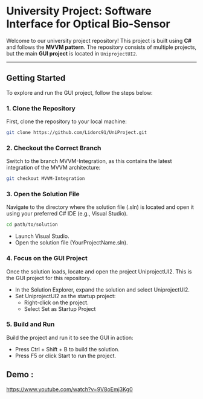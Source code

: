 # University Project: Software Interface for Optical Bio-Sensor

Welcome to our university project repository! This project is built using **C#** and follows the **MVVM pattern**. The repository consists of multiple projects, but the main **GUI project** is located in `UniprojectUI2`.

---

## Getting Started

To explore and run the GUI project, follow the steps below:

### 1. Clone the Repository
First, clone the repository to your local machine:

```bash
git clone https://github.com/Lidorc91/UniProject.git
```

### 2. Checkout the Correct Branch
Switch to the branch MVVM-Integration, as this contains the latest integration of the MVVM architecture:

```bash
git checkout MVVM-Integration
```

### 3. Open the Solution File
Navigate to the directory where the solution file (.sln) is located and open it using your preferred C# IDE (e.g., Visual Studio).

```bash
cd path/to/solution
```
* Launch Visual Studio.
* Open the solution file (YourProjectName.sln).

### 4. Focus on the GUI Project
Once the solution loads, locate and open the project UniprojectUI2. This is the GUI project for this repository.
* In the Solution Explorer, expand the solution and select UniprojectUI2.
* Set UniprojectUI2 as the startup project:
  * Right-click on the project.
  * Select Set as Startup Project

### 5. Build and Run
Build the project and run it to see the GUI in action:
* Press Ctrl + Shift + B to build the solution.
* Press F5 or click Start to run the project.

## Demo :
https://www.youtube.com/watch?v=9V8oEmj3Kg0

